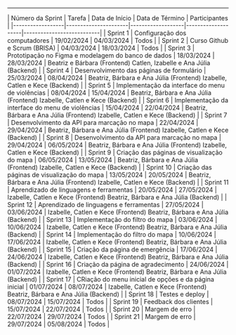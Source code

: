 <hr style="border: 0; height: 1px; background-color: #000000;">
| Número da Sprint |        Tarefa        |   Data de Início  |   Data de Término  |       Participantes       |
|------------------|----------------------|-------------------|--------------------|---------------------------|
|       Sprint 1   | Configuração dos computadores |   19/02/2024  |  04/03/2024 | Todos |
|       Sprint 2   | Curso Github e Scrum (BRISA)   |   04/03/2024  |  18/03/2024 | Todos |
|       Sprint 3   | Prototipação no Figma e modelagem do banco de dados  |   18/03/2024  |  28/03/2024 | Beatriz e Bárbara (Frontend) Catlen, Izabelle e Ana Júlia (Backend) |
|       Sprint 4   | Desenvolvimento das páginas de formulário |   25/03/2024  |  08/04/2024 | Beatriz, Bárbara e Ana Júlia (Frontend) Izabelle, Catlen e Kece (Backend) |
|       Sprint 5   | Implementação da interface do menu de violências     |   08/04/2024  |  15/04/2024 | Beatriz, Bárbara e Ana Júlia (Frontend) Izabelle, Catlen e Kece (Backend) |
|       Sprint 6   | Implementação da interface do menu de violências     |   15/04/2024  |  22/04/2024 | Beatriz, Bárbara e Ana Júlia (Frontend) Izabelle, Catlen e Kece (Backend) |
|       Sprint 7   | Desenvolvimento da API para marcação no mapa |  22/04/2024  |  29/04/2024 | Beatriz, Bárbara e Ana Júlia (Frontend) Izabelle, Catlen e Kece (Backend) |
|       Sprint 8   | Desenvolvimento da API para marcação no mapa |  29/04/2024  |  06/05/2024 | Beatriz, Bárbara e Ana Júlia (Frontend) Izabelle, Catlen e Kece (Backend) |
|       Sprint 9   | Criação das páginas de visualização do mapa |  06/05/2024  |  13/05/2024 | Beatriz, Bárbara e Ana Júlia (Frontend) Izabelle, Catlen e Kece (Backend) |
|       Sprint 10  | Criação das páginas de visualização do mapa |  13/05/2024  |  20/05/2024 | Beatriz, Bárbara e Ana Júlia (Frontend) Izabelle, Catlen e Kece (Backend) |
|       Sprint 11  | Aprendizado de linguagens e ferramentas |  20/05/2024  |  27/05/2024 | Izabelle, Catlen e Kece (Frontend) Beatriz, Bárbara e Ana Júlia (Backend) |
|       Sprint 12  | Aprendizado de linguagens e ferramentas |  27/05/2024  |  03/06/2024 | Izabelle, Catlen e Kece (Frontend) Beatriz, Bárbara e Ana Júlia (Backend) |
|       Sprint 13  | Implementação do filtro do mapa         |  03/06/2024  |  10/06/2024 | Izabelle, Catlen e Kece (Frontend) Beatriz, Bárbara e Ana Júlia (Backend) |
|       Sprint 14  | Implementação do filtro do mapa         |  10/06/2024  |  17/06/2024 | Izabelle, Catlen e Kece (Frontend) Beatriz, Bárbara e Ana Júlia (Backend) |
|       Sprint 15  | Criação da página de emergência    |  17/06/2024  |  24/06/2024 | Izabelle, Catlen e Kece (Frontend) Beatriz, Bárbara e Ana Júlia (Backend) |
|       Sprint 16  | Criação da página de agradecimento |  24/06/2024  |  01/07/2024 | Izabelle, Catlen e Kece (Frontend) Beatriz, Bárbara e Ana Júlia (Backend) |
|       Sprint 17  | CRiação do menu inicial de opções e da página inicial |  01/07/2024  |  08/07/2024 | Izabelle, Catlen e Kece (Frontend) Beatriz, Bárbara e Ana Júlia (Backend) |
|       Sprint 18  | Testes e deploy         |  08/07/2024  |  15/07/2024 | Todos |
|       Sprint 19  | Feedback dos clientes   |  15/07/2024  |  22/07/2024 | Todos |
|       Sprint 20  | Margem de erro          |  22/07/2024  |  29/07/2024 | Todos |
|       Sprint 21  | Margem de erro          |  29/07/2024  |  05/08/2024 | Todos |